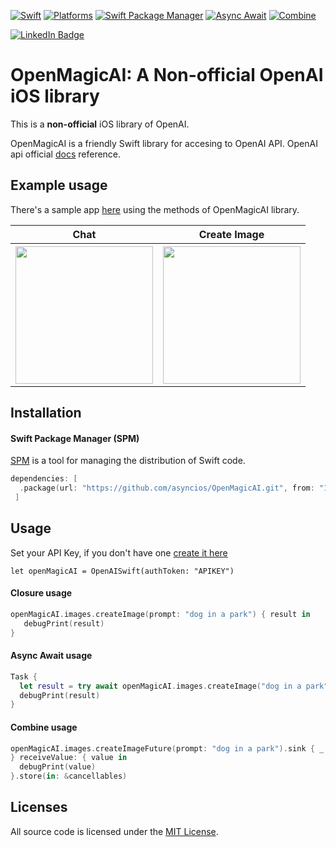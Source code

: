 [![Swift](https://img.shields.io/badge/Swift-5.7_|_5.6_|_5.5-red)](https://img.shields.io/badge/Swift-5.7_|_5.6_|_5.5-red)
[![Platforms](https://img.shields.io/badge/Platforms-macOS_iOS_tvOS_watchOS_Linux_Windows-green?style=flat-square)](https://img.shields.io/badge/Platforms-macOS_iOS_tvOS_watchOS_Linux_Windows-Green?style=flat-square)
[![Swift Package Manager](https://img.shields.io/badge/Swift_Package_Manager-Compatible-green)](https://img.shields.io/badge/Swift_Package_Manager-Compatible-green)
[![Async Await](https://img.shields.io/badge/Async_Await-Support-blue)](https://img.shields.io/badge/Async_Await-Support-blue)
[![Combine](https://img.shields.io/badge/Combine-Support-blue)](https://img.shields.io/badge/Combine-Support-blue)
<div id="badges">
  <a href="https://www.linkedin.com/in/francocadillo/">
    <img src="https://img.shields.io/badge/Linkedin-blue?style=flat&logo=linkedin&labelColor=blue" alt="LinkedIn Badge"/>
  </a>
</div>


# OpenMagicAI: A Non-official OpenAI iOS library

This is a **non-official** iOS library of OpenAI.

OpenMagicAI is a friendly Swift library for accesing to OpenAI API. OpenAI api official [docs](https://platform.openai.com/docs/introduction) reference.


## Example usage

There's a sample app [here](https://github.com/asyncios/OpenMagicAI/tree/master/SampleApp) using the methods of OpenMagicAI library.

<table>
<tr>
    <th>Chat</th>
    <th>Create Image</th>
  </tr>
  <tr>
    <th>
      <img src="https://user-images.githubusercontent.com/11830293/224502596-b7a2d90c-bcd2-4f4d-b2c7-9d2ff0b08971.gif" width="220"/>
    </th>
    <th>
      <img src="https://user-images.githubusercontent.com/11830293/224502600-d18b51e3-892e-403c-a36b-314e8ff0b6cf.gif" width="220"/>
    </th>
  </tr>
</table>

## Installation

#### Swift Package Manager (SPM)

[SPM](https://swift.org/package-manager/) is a tool for managing the distribution of Swift code.

```swift
dependencies: [ 
  .package(url: "https://github.com/asyncios/OpenMagicAI.git", from: "1.0.1") 
 ]
```

## Usage

Set your API Key, if you don't have one [create it here](https://platform.openai.com/account/api-keys)

`let openMagicAI = OpenAISwift(authToken: "APIKEY")`

#### Closure usage

```swift
openMagicAI.images.createImage(prompt: "dog in a park") { result in
   debugPrint(result)
}
```

#### Async Await usage

```swift
Task {
  let result = try await openMagicAI.images.createImage("dog in a park")
  debugPrint(result)
}
```

#### Combine usage

```swift
openMagicAI.images.createImageFuture(prompt: "dog in a park").sink { _ in
} receiveValue: { value in
  debugPrint(value)
}.store(in: &cancellables)
```

## Licenses

All source code is licensed under the [MIT License](https://github.com/asyncios/OpenMagicAI/blob/master/LICENSE).
